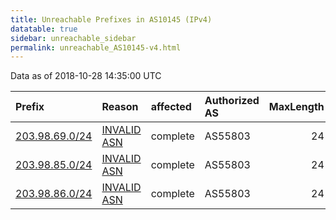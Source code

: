 ```yaml
---
title: Unreachable Prefixes in AS10145 (IPv4)
datatable: true
sidebar: unreachable_sidebar
permalink: unreachable_AS10145-v4.html
---
```


Data as of 2018-10-28 14:35:00 UTC


<div class="datatable-begin"></div>

| Prefix                                                 | Reason                                                                                                | affected   | Authorized AS   |   MaxLength | Anchor                                       |   unreachable /24s |
|:-------------------------------------------------------|:------------------------------------------------------------------------------------------------------|:-----------|:----------------|------------:|:---------------------------------------------|-------------------:|
| [203.98.69.0/24](https://stat.ripe.net/203.98.69.0/24) | [INVALID ASN](https://rpki-validator.ripe.net/announcement-preview?asn=AS10145&prefix=203.98.69.0/24) | complete   | AS55803         |          24 | [APNIC](unreachable_APNIC_RPKI_Root-v4.html) |                  1 |
| [203.98.85.0/24](https://stat.ripe.net/203.98.85.0/24) | [INVALID ASN](https://rpki-validator.ripe.net/announcement-preview?asn=AS10145&prefix=203.98.85.0/24) | complete   | AS55803         |          24 | [APNIC](unreachable_APNIC_RPKI_Root-v4.html) |                  1 |
| [203.98.86.0/24](https://stat.ripe.net/203.98.86.0/24) | [INVALID ASN](https://rpki-validator.ripe.net/announcement-preview?asn=AS10145&prefix=203.98.86.0/24) | complete   | AS55803         |          24 | [APNIC](unreachable_APNIC_RPKI_Root-v4.html) |                  1 |

<div class="datatable-end"></div>